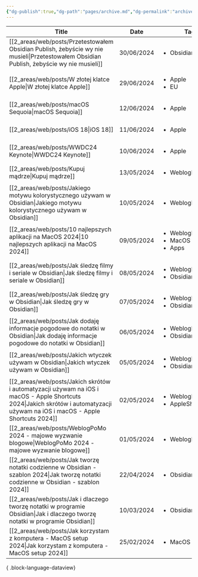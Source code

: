 ```yaml
---
{"dg-publish":true,"dg-path":"pages/archive.md","dg-permalink":"archive","permalink":"/archive/"}
---
```



| Title                                                                                                                                                                             | Date       | Tags                                                        |
| --------------------------------------------------------------------------------------------------------------------------------------------------------------------------------- | ---------- | ----------------------------------------------------------- |
| [[2_areas/web/posts/Przetestowałem Obsidian Publish, żebyście wy nie musieli\|Przetestowałem Obsidian Publish, żebyście wy nie musieli]]                                       | 30/06/2024 | <ul><li>Obsidian</li></ul>                                  |
| [[2_areas/web/posts/W złotej klatce Apple\|W złotej klatce Apple]]                                                                                                             | 29/06/2024 | <ul><li>Apple</li><li>EU</li></ul>                          |
| [[2_areas/web/posts/macOS Sequoia\|macOS Sequoia]]                                                                                                                             | 12/06/2024 | <ul><li>Apple</li></ul>                                     |
| [[2_areas/web/posts/iOS 18\|iOS 18]]                                                                                                                                           | 11/06/2024 | <ul><li>Apple</li></ul>                                     |
| [[2_areas/web/posts/WWDC24 Keynote\|WWDC24 Keynote]]                                                                                                                           | 10/06/2024 | <ul><li>Apple</li></ul>                                     |
| [[2_areas/web/posts/Kupuj mądrze\|Kupuj mądrze]]                                                                                                                               | 13/05/2024 | <ul><li>WeblogPoMo2024</li></ul>                            |
| [[2_areas/web/posts/Jakiego motywu kolorystycznego używam w Obsidian\|Jakiego motywu kolorystycznego używam w Obsidian]]                                                       | 10/05/2024 | <ul><li>WeblogPoMo2024</li></ul>                            |
| [[2_areas/web/posts/10 najlepszych aplikacji na MacOS 2024\|10 najlepszych aplikacji na MacOS 2024]]                                                                           | 09/05/2024 | <ul><li>WeblogPoMo2024</li><li>MacOS</li><li>Apps</li></ul> |
| [[2_areas/web/posts/Jak śledzę filmy i seriale w Obsidian\|Jak śledzę filmy i seriale w Obsidian]]                                                                             | 08/05/2024 | <ul><li>WeblogPoMo2024</li><li>Obsidian</li></ul>           |
| [[2_areas/web/posts/Jak śledzę gry w Obsidian\|Jak śledzę gry w Obsidian]]                                                                                                     | 07/05/2024 | <ul><li>WeblogPoMo2024</li><li>Obsidian</li></ul>           |
| [[2_areas/web/posts/Jak dodaję informacje pogodowe do notatki w Obsidian\|Jak dodaję informacje pogodowe do notatki w Obsidian]]                                               | 06/05/2024 | <ul><li>WeblogPoMo2024</li><li>Obsidian</li></ul>           |
| [[2_areas/web/posts/Jakich wtyczek używam w Obsidian\|Jakich wtyczek używam w Obsidian]]                                                                                       | 05/05/2024 | <ul><li>WeblogPoMo2024</li><li>Obsidian</li></ul>           |
| [[2_areas/web/posts/Jakich skrótów i automatyzacji używam na iOS i macOS - Apple Shortcuts 2024\|Jakich skrótów i automatyzacji używam na iOS i macOS - Apple Shortcuts 2024]] | 02/05/2024 | <ul><li>WeblogPoMo2024</li><li>AppleShortcuts</li></ul>     |
| [[2_areas/web/posts/WeblogPoMo 2024 - majowe wyzwanie blogowe\|WeblogPoMo 2024 - majowe wyzwanie blogowe]]                                                                     | 01/05/2024 | <ul><li>WeblogPoMo2024</li></ul>                            |
| [[2_areas/web/posts/Jak tworzę notatki codzienne w Obsidian - szablon 2024\|Jak tworzę notatki codzienne w Obsidian - szablon 2024]]                                           | 22/04/2024 | <ul><li>Obsidian</li></ul>                                  |
| [[2_areas/web/posts/Jak i dlaczego tworzę notatki w programie Obsidian\|Jak i dlaczego tworzę notatki w programie Obsidian]]                                                   | 10/03/2024 | <ul><li>Obsidian</li></ul>                                  |
| [[2_areas/web/posts/Jak korzystam z komputera - MacOS setup 2024\|Jak korzystam z komputera - MacOS setup 2024]]                                                               | 25/02/2024 | <ul><li>MacOS</li></ul>                                     |

{ .block-language-dataview}
